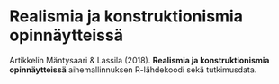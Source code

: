 # Realismia ja konstruktionismia opinnäytteissä

Artikkelin Mäntysaari & Lassila (2018). __Realismia ja konstruktionismia opinnäytteissä__ aihemallinnuksen R-lähdekoodi sekä tutkimusdata.